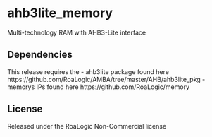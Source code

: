 # ahb3lite_memory
Multi-technology RAM with AHB3-Lite interface

<h2>Dependencies</h2>
This release requires the
- ahb3lite package found here https://github.com/RoaLogic/AMBA/tree/master/AHB/ahb3lite_pkg
- memorys IPs found here https://github.com/RoaLogic/memory


<h2>License</h2>
Released under the RoaLogic Non-Commercial license
